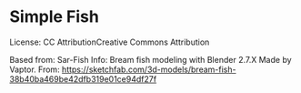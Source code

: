 # Simple Fish

License:
CC AttributionCreative Commons Attribution

Based from: Sar-Fish
Info: Bream fish modeling with Blender 2.7.X Made by Vaptor.
From: https://sketchfab.com/3d-models/bream-fish-38b40ba469be42dfb319e01ce94df27f